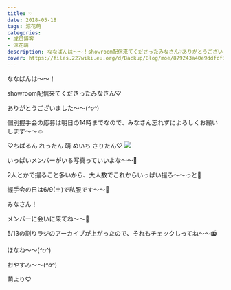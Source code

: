 ```yaml
---
title: ♡
date: 2018-05-18
tags: 涼花萌
categories: 
- 成员博客
- 涼花萌
description: ななばんは〜〜！showroom配信来てくださったみなさん♡ありがとうございました〜〜(*^o^*)個別握手会の応募は明日の14時までなので、みなさん忘れずによろ...
cover: https://files.227wiki.eu.org/d/Backup/Blog/moe/879243a40e9ddfcf3a2f81a57f1b7.jpg 
---
```







ななばんは〜〜！





showroom配信来てくださったみなさん♡




ありがとうございました〜〜(*^o^*)









個別握手会の応募は明日の14時までなので、みなさん忘れずによろしくお願いします〜〜☺️









♡ちぱるん れったん 萌 めいち さりたん♡
![](https://files.227wiki.eu.org/d/Backup/Blog/moe/879243a40e9ddfcf3a2f81a57f1b7.jpg)







いっぱいメンバーがいる写真っていいよな〜〜💓






2人とかで撮ること多いから、大人数でこれからいっぱい撮ろ〜〜っと💓









握手会の日は6/9(土)で私服です〜〜💓







みなさん！


メンバーに会いに来てね〜〜💓













5/13の割りラジのアーカイブが上がったので、それもチェックしってね〜〜📻








ほなね〜〜(*^o^*)

おやすみ〜〜(*^o^*)







萌より♡


